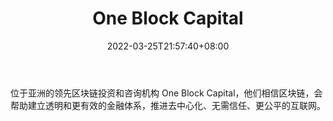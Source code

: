 ﻿---
weight: 
title: "One Block Capital"
description: "位于亚洲的领先区块链投资和咨询机构 One Block Capital，他们相信区块链，会帮助建立透明和更有效的金融体系，推进去中心化、无需信任、更公平的互联网"
date: 2022-03-25T21:57:40+08:00
lastmod: 2022-03-25T16:45:40+08:00
draft: false
authors: ["Metabd"]
featuredImage: "one-block-capital.jpg"
link: ""
tags: ["投资机构","One Block Capital"]
categories: ["navigation"]
navigation: ["投资机构"]
lightgallery: true
toc: true
pinned: false
recommend: false
recommend1: false
---
位于亚洲的领先区块链投资和咨询机构 One Block Capital，他们相信区块链，会帮助建立透明和更有效的金融体系，推进去中心化、无需信任、更公平的互联网。

